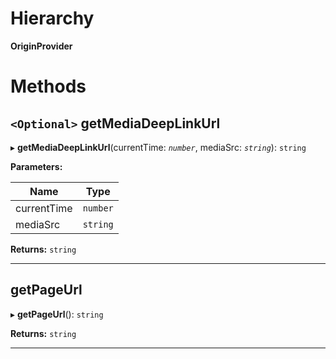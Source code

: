 

# Hierarchy

**OriginProvider**

# Methods

<a id="getmediadeeplinkurl"></a>

## `<Optional>` getMediaDeepLinkUrl

▸ **getMediaDeepLinkUrl**(currentTime: *`number`*, mediaSrc: *`string`*): `string`

**Parameters:**

| Name | Type |
| ------ | ------ |
| currentTime | `number` |
| mediaSrc | `string` |

**Returns:** `string`

___
<a id="getpageurl"></a>

##  getPageUrl

▸ **getPageUrl**(): `string`

**Returns:** `string`

___

